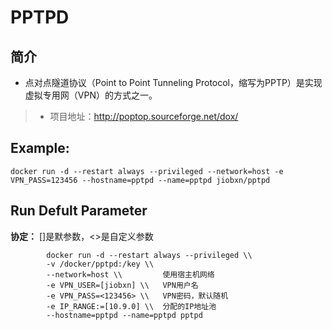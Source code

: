 PPTPD
===
## 简介
* 点对点隧道协议（Point to Point Tunneling Protocol，缩写为PPTP）是实现虚拟专用网（VPN）的方式之一。
> * 项目地址：http://poptop.sourceforge.net/dox/

## Example:

    docker run -d --restart always --privileged --network=host -e VPN_PASS=123456 --hostname=pptpd --name=pptpd jiobxn/pptpd

## Run Defult Parameter
**协定：** []是默参数，<>是自定义参数

			docker run -d --restart always --privileged \\
			-v /docker/pptpd:/key \\
			--network=host \\         使用宿主机网络
			-e VPN_USER=[jiobxn] \\   VPN用户名
			-e VPN_PASS=<123456> \\   VPN密码，默认随机
			-e IP_RANGE:=[10.9.0] \\  分配的IP地址池
			--hostname=pptpd --name=pptpd pptpd
